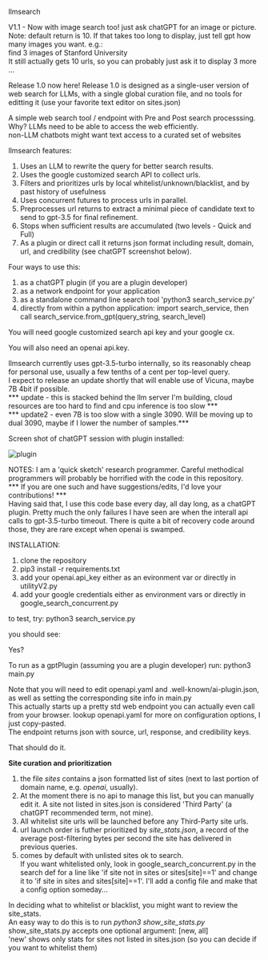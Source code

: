 llmsearch

V1.1 - Now with image search too! just ask chatGPT for an image or picture. Note: default return is 10. If that takes too long to display, just tell gpt how many images you want. e.g.:  
find 3 images of Stanford University  
It still actually gets 10 urls, so you can probably just ask it to display 3 more ...

Release 1.0 now here! 
Release 1.0 is designed as a single-user version of web search for LLMs, with a single global curation file, and no tools for editting it (use your favorite text editor on sites.json)

A simple web search tool / endpoint with Pre and Post search processsing.  
Why? LLMs need to be able to access the web efficiently.  
non-LLM chatbots might want text access to a curated set of websites

llmsearch features:
1. Uses an LLM to rewrite the query for better search results.
2. Uses the google customized search API to collect urls.
3. Filters and prioritizes urls by local whitelist/unknown/blacklist, and by past history of usefulness
4. Uses concurrent futures to process urls in parallel.
5. Preprocesses url returns to extract a minimal piece of candidate text to send to gpt-3.5 for final refinement.
6. Stops when sufficient results are accumulated (two levels - Quick and Full)
7. As a plugin or direct call it returns json format including result, domain, url, and credibility (see chatGPT screenshot below).

Four ways to use this:
1. as a chatGPT plugin (if you are a plugin developer)
2. as a network endpoint for your application
3. as a standalone command line search tool 'python3 search_service.py'
4. directly from within a python application: import search_service, then call search_service.from_gpt(query_string, search_level)

You will need google customized search api key and your google cx.

You will also need an openai api.key.

llmsearch currently uses gpt-3.5-turbo internally, so its reasonably cheap for personal use, usually a few tenths of a cent per top-level query.  
I expect to release an update shortly that will enable use of Vicuna, maybe 7B 4bit if possible.  
*** update - this is stacked behind the llm server I'm building, cloud resources are too hard to find and cpu inference is too slow ***  
*** update2 - even 7B is too slow with a single 3090. Will be moving up to dual 3090, maybe if I lower the number of samples.***


Screen shot of chatGPT session with plugin installed:

![plugin](https://user-images.githubusercontent.com/2271133/232800682-9864cea3-7cea-4e4c-927f-fa2f715e270a.jpg)

NOTES:
I am a 'quick sketch' research programmer. Careful methodical programmers will probably be horrified with the code in this repository.  
*** If you are one such and have suggestions/edits, I'd love your contributions! ***  
Having said that, I use this code base every day, all day long, as a chatGPT plugin. Pretty much the only failures I have seen are when the interall api calls to gpt-3.5-turbo timeout. There is quite a bit of recovery code around those, they are rare except when openai is swamped.

INSTALLATION:
1. clone the repository
2. pip3 install -r requirements.txt
3. add your openai.api_key either as an evironment var or directly in utilityV2.py
4. add your google credentials either as environment vars or directly in google_search_concurrent.py

to test, try:
python3 search_service.py

you should see:

Yes?

To run as a gptPlugin (assuming you are a plugin developer) run:
python3 main.py

Note that you will need to edit openapi.yaml and .well-known/ai-plugin.json, as well as setting the corresponding site info in main.py  
This actually starts up a pretty std web endpoint you can actually even call from your browser. lookup openapi.yaml for more on configuration options, I just copy-pasted.  
The endpoint returns json with source, url, response, and credibility keys. 

That should do it.


<B>Site curation and prioritization</B>  
1. the file *sites* contains a json formatted list of sites (next to last portion of domain name, e.g. *openai*,  usually).
2. At the moment there is no api to manage this list, but you can manually edit it. A site not listed in sites.json is considered 'Third Party' (a chatGPT recommended term, not mine).
3. All whitelist site urls will be launched before any Third-Party site urls.
4. url launch order is futher prioritized by *site_stats.json*, a record of the average post-filtering bytes per second the site has delivered in previous queries.
5. comes by default with unlisted sites ok to search.  
If you want whitelisted only, look in google_search_concurrent.py in the search def for a line like 'if site not in sites or sites[site]==1' and change it to 'if site in sites and sites[site]==1'. I'll add a config file and make that a config option someday...

In deciding what to whitelist or blacklist, you might want to review the site_stats.  
An easy way to do this is to run *python3 show_site_stats.py*  
show_site_stats.py accepts one optional argument: [new, all]  
'new' shows only stats for sites not listed in sites.json (so you can decide if you want to whitelist them)
